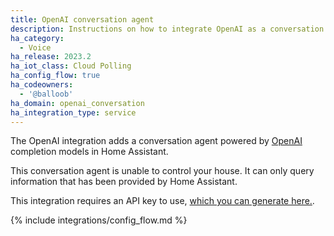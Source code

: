 ```yaml
---
title: OpenAI conversation agent
description: Instructions on how to integrate OpenAI as a conversation agent
ha_category:
  - Voice
ha_release: 2023.2
ha_iot_class: Cloud Polling
ha_config_flow: true
ha_codeowners:
  - '@balloob'
ha_domain: openai_conversation
ha_integration_type: service
---
```


The OpenAI integration adds a conversation agent powered by [OpenAI](https://www.openai.com) completion models in Home Assistant.

This conversation agent is unable to control your house. It can only query information that has been provided by Home Assistant.

This integration requires an API key to use, [which you can generate here.](https://beta.openai.com/account/api-keys).

{% include integrations/config_flow.md %}
